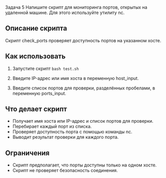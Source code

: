Задача 5
Напишите скрипт для мониторинга портов, открытых на удаленной машине. Для этого используйте утилиту nc.

## Описание скрипта

Скрипт check_ports проверяет доступность портов на указанном хосте.

## Как использовать

1. Запустите скрипт `bash test.sh`
  
2. Введите IP-адрес или имя хоста в переменную host_input.

3. Введите список портов для проверки, разделённых пробелами, в переменную ports_input.

## Что делает скрипт

- Получает имя хоста или IP-адрес и список портов для проверки.
- Перебирает каждый порт из списка.
- Проверяет доступность порта с помощью команды nc.
- Выводит результат проверки для каждого порта.

## Ограничения

- Скрипт предполагает, что порты доступны только на одном хосте.
- Скрипт не проверяет безопасность соединения.

